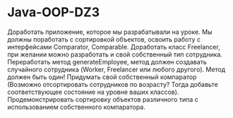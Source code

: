 # Java-OOP-DZ3
Доработать приложение, которое мы разрабатывали на уроке. Мы должны поработать с сортировкой объектов, освоить работу с интерфейсами Comparator, Comparable.
Доработать класс Freelancer, при желании можно разработать и свой собственный тип сотрудника.
Переработать метод generateEmployee, метод должен создавать случайного сотрудника (Worker, Freelancer или любого другого). Метод должен быть один!
Придумать свой собственный компаратор (Возможно отсортировать сотрудников по возрасту? Тогда добавьте соответствующее состояние на уровне ваших классов).
Продемонстрировать сортировку объектов различного типа с использованием собственного компаратора.
